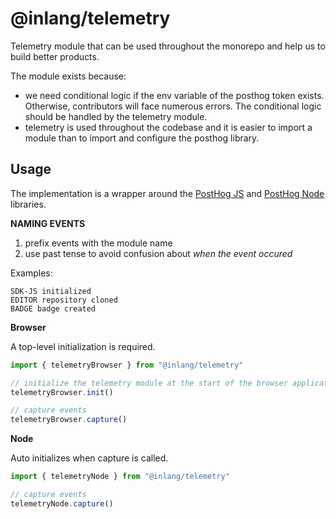 # @inlang/telemetry

Telemetry module that can be used throughout the monorepo and help us to build better products.

The module exists because:

- we need conditional logic if the env variable of the posthog token exists. Otherwise, contributors will face numerous errors. The conditional logic should be handled by the telemetry module.
- telemetry is used throughout the codebase and it is easier to import a module than to import and configure the posthog library.

## Usage

The implementation is a wrapper around the [PostHog JS](https://posthog.com/docs/libraries/js) and [PostHog Node](https://posthog.com/docs/libraries/node) libraries.

**NAMING EVENTS**

1. prefix events with the module name
2. use past tense to avoid confusion about _when the event occured_

Examples:

`SDK-JS initialized`  
`EDITOR repository cloned`  
`BADGE badge created`

**Browser**

A top-level initialization is required.

```js
import { telemetryBrowser } from "@inlang/telemetry"

// initialize the telemetry module at the start of the browser application
telemetryBrowser.init()

// capture events
telemetryBrowser.capture()
```

**Node**

Auto initializes when capture is called.

```js
import { telemetryNode } from "@inlang/telemetry"

// capture events
telemetryNode.capture()
```
